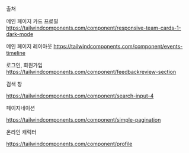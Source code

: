 출처

메인 페이지 카드 프로필
https://tailwindcomponents.com/component/responsive-team-cards-1-dark-mode

메인 페이지 레이아웃
https://tailwindcomponents.com/component/events-timeline

로그인, 회원가입
https://tailwindcomponents.com/component/feedbackreview-section

검색 창

https://tailwindcomponents.com/component/search-input-4

페이지네이션

https://tailwindcomponents.com/component/simple-pagination

온라인 캐릭터

https://tailwindcomponents.com/component/profile
